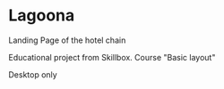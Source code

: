 # Lagoona

Landing Page of the hotel chain

Educational project from Skillbox. Course "Basic layout"

Desktop only

